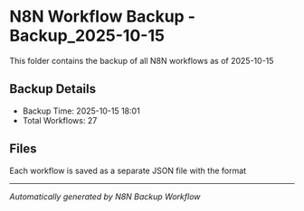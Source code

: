 # N8N Workflow Backup -Backup_2025-10-15

This folder contains the backup of all N8N workflows as of 2025-10-15

## Backup Details
- Backup Time: 2025-10-15 18:01
- Total Workflows: 27

## Files
Each workflow is saved as a separate JSON file with the format

---
*Automatically generated by N8N Backup Workflow*